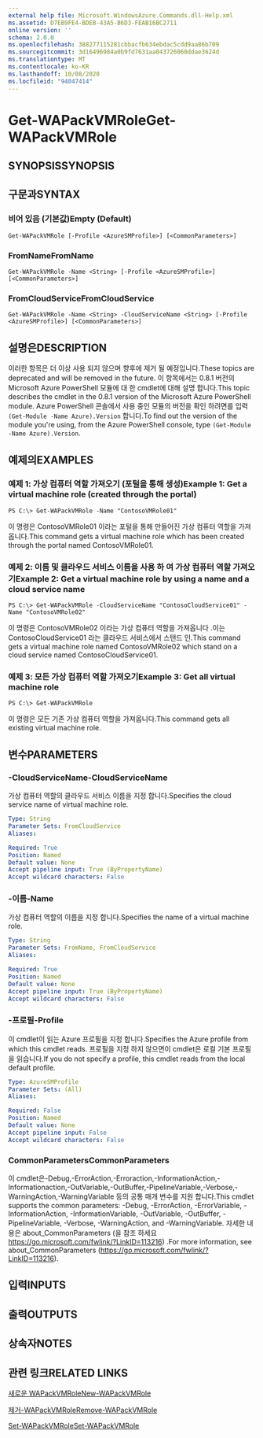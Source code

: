 ```yaml
---
external help file: Microsoft.WindowsAzure.Commands.dll-Help.xml
ms.assetid: D7EB9FE4-BDEB-43A5-B6D3-FEAB16BC2711
online version: ''
schema: 2.0.0
ms.openlocfilehash: 388277115281cbbacfb634ebdac5cdd9aa86b709
ms.sourcegitcommit: 3d16496984a0b9fd7631aa043726060ddae3624d
ms.translationtype: MT
ms.contentlocale: ko-KR
ms.lasthandoff: 10/08/2020
ms.locfileid: "94047414"
---
```

# <span data-ttu-id="0d3ee-101">Get-WAPackVMRole</span><span class="sxs-lookup"><span data-stu-id="0d3ee-101">Get-WAPackVMRole</span></span>

## <span data-ttu-id="0d3ee-102">SYNOPSIS</span><span class="sxs-lookup"><span data-stu-id="0d3ee-102">SYNOPSIS</span></span>

## <span data-ttu-id="0d3ee-103">구문과</span><span class="sxs-lookup"><span data-stu-id="0d3ee-103">SYNTAX</span></span>

### <span data-ttu-id="0d3ee-104">비어 있음 (기본값)</span><span class="sxs-lookup"><span data-stu-id="0d3ee-104">Empty (Default)</span></span>
```
Get-WAPackVMRole [-Profile <AzureSMProfile>] [<CommonParameters>]
```

### <span data-ttu-id="0d3ee-105">FromName</span><span class="sxs-lookup"><span data-stu-id="0d3ee-105">FromName</span></span>
```
Get-WAPackVMRole -Name <String> [-Profile <AzureSMProfile>] [<CommonParameters>]
```

### <span data-ttu-id="0d3ee-106">FromCloudService</span><span class="sxs-lookup"><span data-stu-id="0d3ee-106">FromCloudService</span></span>
```
Get-WAPackVMRole -Name <String> -CloudServiceName <String> [-Profile <AzureSMProfile>] [<CommonParameters>]
```

## <span data-ttu-id="0d3ee-107">설명은</span><span class="sxs-lookup"><span data-stu-id="0d3ee-107">DESCRIPTION</span></span>
<span data-ttu-id="0d3ee-108">이러한 항목은 더 이상 사용 되지 않으며 향후에 제거 될 예정입니다.</span><span class="sxs-lookup"><span data-stu-id="0d3ee-108">These topics are deprecated and will be removed in the future.</span></span>
<span data-ttu-id="0d3ee-109">이 항목에서는 0.8.1 버전의 Microsoft Azure PowerShell 모듈에 대 한 cmdlet에 대해 설명 합니다.</span><span class="sxs-lookup"><span data-stu-id="0d3ee-109">This topic describes the cmdlet in the 0.8.1 version of the Microsoft Azure PowerShell module.</span></span>
<span data-ttu-id="0d3ee-110">Azure PowerShell 콘솔에서 사용 중인 모듈의 버전을 확인 하려면를 입력 `(Get-Module -Name Azure).Version` 합니다.</span><span class="sxs-lookup"><span data-stu-id="0d3ee-110">To find out the version of the module you're using, from the Azure PowerShell console, type `(Get-Module -Name Azure).Version`.</span></span>

## <span data-ttu-id="0d3ee-111">예제의</span><span class="sxs-lookup"><span data-stu-id="0d3ee-111">EXAMPLES</span></span>

### <span data-ttu-id="0d3ee-112">예제 1: 가상 컴퓨터 역할 가져오기 (포털을 통해 생성)</span><span class="sxs-lookup"><span data-stu-id="0d3ee-112">Example 1: Get a virtual machine role (created through the portal)</span></span>
```
PS C:\> Get-WAPackVMRole -Name "ContosoVMRole01"
```

<span data-ttu-id="0d3ee-113">이 명령은 ContosoVMRole01 이라는 포털을 통해 만들어진 가상 컴퓨터 역할을 가져옵니다.</span><span class="sxs-lookup"><span data-stu-id="0d3ee-113">This command gets a virtual machine role which has been created through the portal named ContosoVMRole01.</span></span>

### <span data-ttu-id="0d3ee-114">예제 2: 이름 및 클라우드 서비스 이름을 사용 하 여 가상 컴퓨터 역할 가져오기</span><span class="sxs-lookup"><span data-stu-id="0d3ee-114">Example 2: Get a virtual machine role by using a name and a cloud service name</span></span>
```
PS C:\> Get-WAPackVMRole -CloudServiceName "ContosoCloudService01" -Name "ContosoVMRole02"
```

<span data-ttu-id="0d3ee-115">이 명령은 ContosoVMRole02 이라는 가상 컴퓨터 역할을 가져옵니다 .이는 ContosoCloudService01 라는 클라우드 서비스에서 스탠드 인.</span><span class="sxs-lookup"><span data-stu-id="0d3ee-115">This command gets a virtual machine role named ContosoVMRole02 which stand on a cloud service named ContosoCloudService01.</span></span>

### <span data-ttu-id="0d3ee-116">예제 3: 모든 가상 컴퓨터 역할 가져오기</span><span class="sxs-lookup"><span data-stu-id="0d3ee-116">Example 3: Get all virtual machine role</span></span>
```
PS C:\> Get-WAPackVMRole
```

<span data-ttu-id="0d3ee-117">이 명령은 모든 기존 가상 컴퓨터 역할을 가져옵니다.</span><span class="sxs-lookup"><span data-stu-id="0d3ee-117">This command gets all existing virtual machine role.</span></span>

## <span data-ttu-id="0d3ee-118">변수</span><span class="sxs-lookup"><span data-stu-id="0d3ee-118">PARAMETERS</span></span>

### <span data-ttu-id="0d3ee-119">-CloudServiceName</span><span class="sxs-lookup"><span data-stu-id="0d3ee-119">-CloudServiceName</span></span>
<span data-ttu-id="0d3ee-120">가상 컴퓨터 역할의 클라우드 서비스 이름을 지정 합니다.</span><span class="sxs-lookup"><span data-stu-id="0d3ee-120">Specifies the cloud service name of virtual machine role.</span></span>

```yaml
Type: String
Parameter Sets: FromCloudService
Aliases:

Required: True
Position: Named
Default value: None
Accept pipeline input: True (ByPropertyName)
Accept wildcard characters: False
```

### <span data-ttu-id="0d3ee-121">-이름</span><span class="sxs-lookup"><span data-stu-id="0d3ee-121">-Name</span></span>
<span data-ttu-id="0d3ee-122">가상 컴퓨터 역할의 이름을 지정 합니다.</span><span class="sxs-lookup"><span data-stu-id="0d3ee-122">Specifies the name of a virtual machine role.</span></span>

```yaml
Type: String
Parameter Sets: FromName, FromCloudService
Aliases:

Required: True
Position: Named
Default value: None
Accept pipeline input: True (ByPropertyName)
Accept wildcard characters: False
```

### <span data-ttu-id="0d3ee-123">-프로필</span><span class="sxs-lookup"><span data-stu-id="0d3ee-123">-Profile</span></span>
<span data-ttu-id="0d3ee-124">이 cmdlet이 읽는 Azure 프로필을 지정 합니다.</span><span class="sxs-lookup"><span data-stu-id="0d3ee-124">Specifies the Azure profile from which this cmdlet reads.</span></span>
<span data-ttu-id="0d3ee-125">프로필을 지정 하지 않으면이 cmdlet은 로컬 기본 프로필을 읽습니다.</span><span class="sxs-lookup"><span data-stu-id="0d3ee-125">If you do not specify a profile, this cmdlet reads from the local default profile.</span></span>

```yaml
Type: AzureSMProfile
Parameter Sets: (All)
Aliases:

Required: False
Position: Named
Default value: None
Accept pipeline input: False
Accept wildcard characters: False
```

### <span data-ttu-id="0d3ee-126">CommonParameters</span><span class="sxs-lookup"><span data-stu-id="0d3ee-126">CommonParameters</span></span>
<span data-ttu-id="0d3ee-127">이 cmdlet은-Debug,-ErrorAction,-Erroraction,-InformationAction,-Informationaction,-OutVariable,-OutBuffer,-PipelineVariable,-Verbose,-WarningAction,-WarningVariable 등의 공통 매개 변수를 지원 합니다.</span><span class="sxs-lookup"><span data-stu-id="0d3ee-127">This cmdlet supports the common parameters: -Debug, -ErrorAction, -ErrorVariable, -InformationAction, -InformationVariable, -OutVariable, -OutBuffer, -PipelineVariable, -Verbose, -WarningAction, and -WarningVariable.</span></span> <span data-ttu-id="0d3ee-128">자세한 내용은 about_CommonParameters (을 참조 하세요 https://go.microsoft.com/fwlink/?LinkID=113216) .</span><span class="sxs-lookup"><span data-stu-id="0d3ee-128">For more information, see about_CommonParameters (https://go.microsoft.com/fwlink/?LinkID=113216).</span></span>

## <span data-ttu-id="0d3ee-129">입력</span><span class="sxs-lookup"><span data-stu-id="0d3ee-129">INPUTS</span></span>

## <span data-ttu-id="0d3ee-130">출력</span><span class="sxs-lookup"><span data-stu-id="0d3ee-130">OUTPUTS</span></span>

## <span data-ttu-id="0d3ee-131">상속자</span><span class="sxs-lookup"><span data-stu-id="0d3ee-131">NOTES</span></span>

## <span data-ttu-id="0d3ee-132">관련 링크</span><span class="sxs-lookup"><span data-stu-id="0d3ee-132">RELATED LINKS</span></span>

[<span data-ttu-id="0d3ee-133">새로운 WAPackVMRole</span><span class="sxs-lookup"><span data-stu-id="0d3ee-133">New-WAPackVMRole</span></span>](./New-WAPackVMRole.md)

[<span data-ttu-id="0d3ee-134">제거-WAPackVMRole</span><span class="sxs-lookup"><span data-stu-id="0d3ee-134">Remove-WAPackVMRole</span></span>](./Remove-WAPackVMRole.md)

[<span data-ttu-id="0d3ee-135">Set-WAPackVMRole</span><span class="sxs-lookup"><span data-stu-id="0d3ee-135">Set-WAPackVMRole</span></span>](./Set-WAPackVMRole.md)


